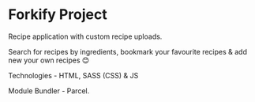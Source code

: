 # Forkify Project

Recipe application with custom recipe uploads.

Search for recipes by ingredients, bookmark your favourite recipes & add new your own recipes 😊

Technologies - HTML, SASS (CSS) & JS

Module Bundler - Parcel.
